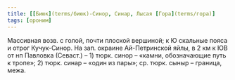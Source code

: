 ```yaml
---
title: [[Биюк](terms/биюк)-Синор, Синар, Лысая [Гора](terms/гора)]
tags: [ороним]
---
```


Массивная возв. с голой, почти плоской вершиной; к Ю скальные пояса и отрог
Кучук-Синор. На зап. окраине Ай-Петринской яйлы, в 2 км к ЮВ от нп Павловка
(Севаст.) – 1) тюрк. синор – «камни, обозначающие путь к тропе»; 2) тюрк. синар
– «один из пары»; ср. тюрк. сыныр – граница, межа.

